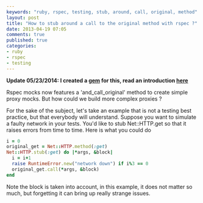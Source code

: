 ```yaml
---
keywords: "ruby, rspec, testing, stub, around, call, original, method"
layout: post
title: "How to stub around a call to the original method with rspec ?"
date: 2013-04-19 07:05
comments: true
published: true
categories:
- ruby
- rspec
- testing
---
```

**Update 05/23/2014: I created a [gem](https://github.com/philou/rspecproxies) for this, read an introduction [here](/my-new-gem-for-creating-rspec-proxies/)**

Rspec mocks now features a 'and_call_original' method to create simple proxy mocks. But how could we build more complex proxies ?

For the sake of the subject, let's take an example that is not a testing best practice, but that everybody will understand. Suppose you want to simulate a faulty network in your tests. You'd like to stub Net::HTTP.get so that it raises errors from time to time. Here is what you could do

```ruby
i = 0
original_get = Net::HTTP.method(:get)
Net::HTTP.stub(:get) do |*args, &block|
  i = i+1
  raise RuntimeError.new("network down") if i%3 == 0
  original_get.call(*args, &block)
end
```

Note the block is taken into account, in this example, it does not matter so much, but forgetting it can bring up really strange issues.
